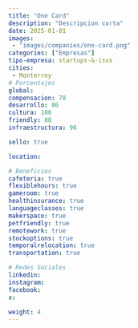 ```yaml
---
title: "One Card"
description: "Descripcion corta"
date: 2025-01-01
images: 
 - "images/companies/one-card.png"
categories: ["Empresas"]
tipo-empresa: startups-&-isvs
cities: 
 - Monterrey
# Porcentajes  
global: 
compensacion: 78
desarrollo: 86
cultura: 100
friendly: 88
infraestructura: 96  

sello: true

location: 

# Beneficios
cafeteria: true
flexiblehours: true
gameroom: true
healthinsurance: true
languageclasses: true
makerspace: true
petfriendly: true
remotework: true
stockoptions: true
temporalrelocation: true
transportation: true

# Redes Sociales
linkedin: 
instagram: 
facebook: 
x: 

weight: 4
---
```

